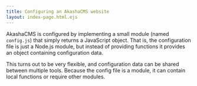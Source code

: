 ```yaml
---
title: Configuring an AkashaCMS website
layout: index-page.html.ejs
---
```


AkashaCMS is configured by implementing a small module (named `config.js`) that simply returns a JavaScript object.  That is, the configuration file is just a Node.js module, but instead of providing functions it provides an object containing configuration data.

This turns out to be very flexible, and configuration data can be shared between multiple tools.  Because the config file is a module, it can contain local functions or require other modules.
